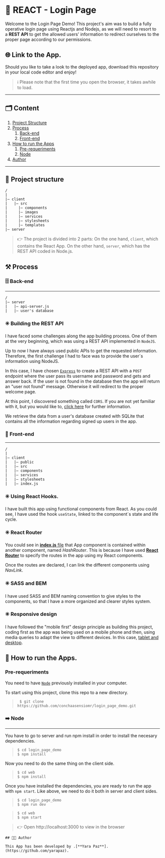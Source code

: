 # 🧍 REACT - Login Page

Welcome to the Login Page Demo! This project's aim was to build a fully operative login page using Reactjs and Nodejs, as we will need to resort to a **REST API** to get the allowed users' information to redirect ourselves to the proper page according to our permissions.

## 🌐 Link to the App.

Should you like to take a look to the deployed app, download this repository in your local code editor and enjoy!

> ℹ️ Please note that the first time you open the browser, it takes awhile to load.

---
## 🗂️ Content

1. [Project Structure](#-project-structure)
2. [Process](#️-process)
   1. [Back-end](#️-back-end)
   2. [Front-end](#-front-end)
3. [How to run the Apps](#-how-to-run-the-apps)
   1. [Pre-requeriments](#pre-requeriments)
   2. [Node](#️-node)
4. [Author](#-author)
***

## 🧱 Project structure

```
/
|
|– client
|   |– src
|     |– components
|     |– images
|     |– services
|     |– stylesheets
|     |– templates
|– server
```

> 👉 The project is divided into 2 parts: On the one hand, ```client```, which contains the React App. On the other hand, ```server```, which has the REST API coded in Node.js. 

## ⚒️ Process

### 🗄️ Back-end
***
```
/
|– server
|   |– api-server.js
|   |– user's database
```

### ✳️ Building the REST API

I have faced some challenges along the app building process. One of them at the very beginning, which was using a REST API implemented in ```NodeJS```. 

Up to now I have always used public APIs to get the requested information. Therefore, the first challenge I had to face was to provide the user´s information using NodeJS.

In this case, I have chosen [```Express```](https://expressjs.com/es/) to create a REST API with a ```POST``` endpoint where the user pass its username and password and gets and answer back. If the user is not found in the database then the app will return an "user not found" message. Otherwise it will redirect to the proper welcome page.

At this point, I discovered something called ```CORS```. If you are not yet familiar with it, but you would like to, [click here](https://en.wikipedia.org/wiki/Cross-origin_resource_sharing) for further information.

We retrieve the data from a user's database created with SQLite that contains all the information regarding signed up users in the app.

### 💫 Front-end
***

```
/
|
|– client
|   |– public
|   |– src
|   |– components
|   |– services
|   |– stylesheets
|   |– index.js
```

### ✳️ Using React Hooks.

I have built this app using functional components from React. As you could see, I have used the hook ```useState```, linked to the component´s state and life cycle. 

### ✳️ React Router
You could see in [**index.js** file](client/src/index.js) that App component is contained within another component, named *HashRouter*. This is because I have used [**React Router**](https://reactrouter.com/) to specify the routes in the app using my React components.

Once the routes are declared, I can link the different components using *NavLink*.

### ✳️ SASS and BEM

I have used SASS and BEM naming convention to give styles to the components, so that I have a more organized and clearer styles system.

### ✳️ Responsive design

I have followed the "mobile first" design principle as building this project, coding first as the app was being used on a mobile phone and then, using media queries to adapt the view to different devices. In this case, [tablet and desktop](client/src/stylesheets/core/_mixins.scss).

## 🚀 How to run the Apps.

### Pre-requeriments

You need to have [```Node```](https://nodejs.org/es/) previously installed in your computer.

To start using this project, clone this repo to a new directory.
> ```console
>  $ git clone https://github.com/conchaasensiomr/login_page_demo.git
> ```

### ➡️ Node
***

You have to go to server and run npm install in order to install the necesary dependencies.
> ```console
> $ cd login_page_demo
> $ npm install
> ```
Now you need to do the same thing on the client side.
> ```console
> $ cd web
> $ npm install
> ```

Once you have installed the dependencies, you are ready to run the app with ```npm start```. Like above, we need to do it both in server and client sides.
> ```console
> $ cd login_page_demo
> $ npm run dev
> ```

>  ```console
> $ cd web
> $ npm start
> ```

> 👉 Open http://localhost:3000 to view in the browser

```
## 👩‍💻 Author

This App has been developed by .[**Yara Paz**].(https://github.com/yarapaz).
